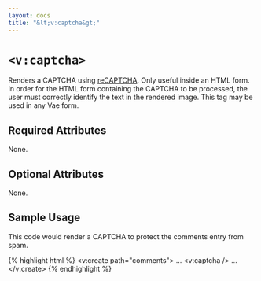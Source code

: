 ```yaml
---
layout: docs
title: "&lt;v:captcha&gt;"
---
```


# `<v:captcha>`

Renders a CAPTCHA using [reCAPTCHA](http://recaptcha.net/). Only useful
inside an HTML form. In order for the HTML form containing the CAPTCHA
to be processed, the user must correctly identify the text in the
rendered image. This tag may be used in any Vae form.

## Required Attributes

None.

## Optional Attributes

None.

## Sample Usage

This code would render a CAPTCHA to protect the comments entry from
spam.

{% highlight html %}
<v:create path="comments">
 ...
 <v:captcha />
 ...
</v:create>
{% endhighlight %}
